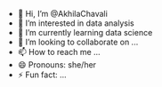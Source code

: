 - 👋 Hi, I’m @AkhilaChavali
- 👀 I’m interested in data analysis
- 🌱 I’m currently learning data science
- 💞️ I’m looking to collaborate on ...
- 📫 How to reach me ...
- 😄 Pronouns: she/her
- ⚡ Fun fact: ...

<!---
AkhilaChavali/AkhilaChavali is a ✨ special ✨ repository because its `README.md` (this file) appears on your GitHub profile.
You can click the Preview link to take a look at your changes.
--->

